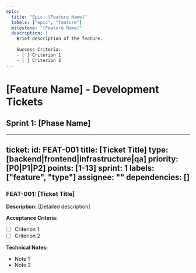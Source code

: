 ```yaml
---
epic:
  title: "Epic: [Feature Name]"
  labels: ["epic", "feature"]
  milestone: "[Feature Name]"
  description: |
    Brief description of the feature.
    
    Success Criteria:
    - [ ] Criterion 1
    - [ ] Criterion 2
---
```


# [Feature Name] - Development Tickets

## Sprint 1: [Phase Name]

---
ticket:
  id: FEAT-001
  title: [Ticket Title]
  type: [backend|frontend|infrastructure|qa]
  priority: [P0|P1|P2]
  points: [1-13]
  sprint: 1
  labels: ["feature", "type"]
  assignee: ""
  dependencies: []
---

### FEAT-001: [Ticket Title]

**Description:**
[Detailed description]

**Acceptance Criteria:**
- [ ] Criterion 1
- [ ] Criterion 2

**Technical Notes:**
- Note 1
- Note 2